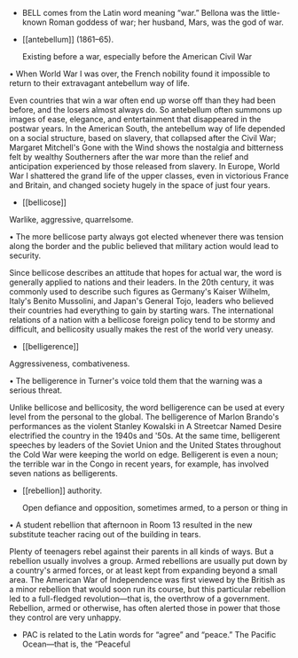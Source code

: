 - BELL comes from the Latin word meaning “war.” Bellona was the little-known Roman goddess of
war; her husband, Mars, was the god of war.

- [[antebellum]] 
(1861–65). 

  Existing  before  a  war,  especially  before  the  American  Civil  War

• When World War I was over, the French nobility found it impossible to return to their extravagant
antebellum way of life. 

Even countries that win a war often end up worse off than they had been before, and the losers almost
always  do.  So  antebellum  often  summons  up  images  of  ease,  elegance,  and  entertainment  that
disappeared in the postwar years. In the American South, the antebellum way of life depended on a
social structure, based on slavery, that collapsed after the Civil War; Margaret Mitchell's Gone with
the Wind shows the nostalgia and bitterness felt by wealthy Southerners after the war more than the
relief and anticipation experienced by those released from slavery. In Europe, World War I shattered
the grand life of the upper classes, even in victorious France and Britain, and changed society hugely
in the space of just four years.

- [[bellicose]] 

 Warlike, aggressive, quarrelsome. 

• The more bellicose party always got elected whenever there was tension along the border and the
public believed that military action would lead to security. 

Since  bellicose  describes  an  attitude  that  hopes  for  actual  war,  the  word  is  generally  applied  to
nations  and  their  leaders.  In  the  20th  century,  it  was  commonly  used  to  describe  such  figures  as
Germany's Kaiser Wilhelm, Italy's Benito Mussolini, and Japan's General Tojo, leaders who believed
their countries had everything to gain by starting wars. The international relations of a nation with a
bellicose foreign policy tend to be stormy and difficult, and bellicosity usually makes the rest of the
world very uneasy.

- [[belligerence]] 

 Aggressiveness, combativeness. 

• The belligerence in Turner's voice told them that the warning was a serious threat. 

Unlike bellicose and bellicosity, the word belligerence can be used at every level from the personal
to the global. The belligerence of Marlon Brando's performances as the violent Stanley Kowalski in A
Streetcar Named Desire electrified the country in the 1940s and '50s. At the same time, belligerent
speeches by leaders of the Soviet Union and the United States throughout the Cold War were keeping
the  world  on  edge.  Belligerent  is  even  a  noun;  the  terrible  war  in  the  Congo  in  recent  years,  for
example, has involved seven nations as belligerents.

- [[rebellion]] 
authority. 

  Open  defiance  and  opposition,  sometimes  armed,  to  a  person  or  thing  in

• A student rebellion that afternoon in Room 13 resulted in the new substitute teacher racing out of the
building in tears. 

Plenty of teenagers rebel against their parents in all kinds of ways. But a rebellion usually involves a
group.  Armed  rebellions  are  usually  put  down  by  a  country's  armed  forces,  or  at  least  kept  from
expanding beyond a small area. The American War of Independence was first viewed by the British
as a minor rebellion that would soon run its course, but this particular rebellion led to a full-fledged
revolution—that is, the overthrow of a government. Rebellion, armed or otherwise, has often alerted
those in power that those they control are very unhappy.

- PAC is related to the Latin words for “agree” and “peace.” The Pacific Ocean—that is, the “Peaceful
